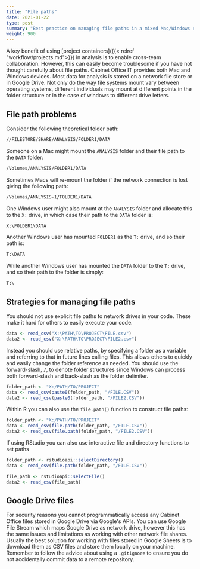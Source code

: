 ```yaml
---
title: "File paths"
date: 2021-01-22
type: post
summary: "Best practice on managing file paths in a mixed Mac/Windows ecosystem"
weight: 900
---
```


A key benefit of using [project containers]({{< relref "workflow/projects.md">}}) in analysis is to enable cross-team collaboration. However, this can easily become troublesome if you have not thought carefully about file paths. Cabinet Office IT provides both Mac and Windows devices. Most data for analysis is stored on a network file store or in Google Drive. Not only do the way file systems mount vary between operating systems, different individuals may mount at different points in the folder structure or in the case of windows to different drive letters.

## File path problems

Consider the following theoretical folder path:

```txt
//FILESTORE/SHARE/ANALYSIS/FOLDER1/DATA
```

Someone on a Mac might mount the `ANALYSIS` folder and their file path to the `DATA` folder:

```txt
/Volumes/ANALYSIS/FOLDER1/DATA
```

Sometimes Macs will re-mount the folder if the network connection is lost giving the following path:

```txt
/Volumes/ANALYSIS-1/FOLDER1/DATA
```

One Windows user might also mount at the `ANALYSIS` folder and allocate this to the `X:` drive, in which case their path to the `DATA` folder is:

```txt
X:\FOLDER1\DATA
```

Another Windows user has mounted `FOLDER1` as the `T:` drive, and so their path is:

```txt
T:\DATA
```

While another Windows user has mounted the `DATA` folder to the `T:` drive, and so their path to the folder is simply:

```txt
T:\
```

## Strategies for managing file paths

You should not use explicit file paths to network drives in your code. These make it hard for others to easily execute your code.

```r
data <- read_csv("X:\PATH\TO\PROJECT\FILE.csv")
data2 <- read_csv("X:\PATH\TO\PROJECT\FILE2.csv")
```

Instead you should use relative paths, by specifying a folder as a variable and referring to that in future lines calling files. This allows others to quickly and easily change the folder reference as needed. You should use the forward-slash, `/`, to denote folder structures since Windows can process both forward-slash and back-slash as the folder delimiter.

```r
folder_path <- "X:/PATH/TO/PROJECT"
data <- read_csv(paste0(folder_path, "/FILE.CSV"))
data2 <- read_csv(paste0(folder_path, "/FILE2.CSV"))
```

Within R you can also use the `file.path()` function to construct file paths:

```r
folder_path <- "X:/PATH/TO/PROJECT"
data <- read_csv(file.path(folder_path, "/FILE.CSV"))
data2 <- read_csv(file.path(folder_path, "/FILE2.CSV"))
```

If using RStudio you can also use interactive file and directory functions to set paths

```r
folder_path <- rstudioapi::selectDirectory()
data <- read_csv(file.path(folder_path, "/FILE.CSV"))

file_path <- rstudioapi::selectFile()
data2 <- read_csv(file_path)
```

## Google Drive files

For security reasons you cannot programmatically access any Cabinet Office files stored in Google Drive via Google's APIs. You can use Google File Stream which maps Google Drive as network drive, however this has the same issues and limitations as working with other network file shares. Usually the best solution for working with files stored in Google Sheets is to download them as CSV files and store them locally on your machine. Remember to follow the advice about using a `.gitignore` to ensure you do not accidentally commit data to a remote repository.
